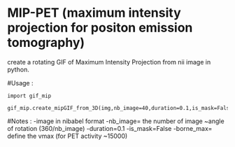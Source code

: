 # MIP-PET (maximum intensity projection for positon emission tomography)
create a rotating GIF of Maximum Intensity Projection from nii image in python. 


#Usage : 
```
import gif_mip

gif_mip.create_mipGIF_from_3D(img,nb_image=40,duration=0.1,is_mask=False,borne_max=None)

```

#Notes : 
 -image in nibabel format
 -nb_image= the number of image ~angle of rotation (360/nb_image)
 -duration=0.1 
 -is_mask=False
 -borne_max= define the vmax (for PET activity ~15000)
